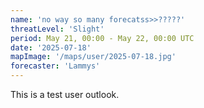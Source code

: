 ```yaml
---
name: 'no way so many forecatss>>?????'
threatLevel: 'Slight'
period: May 21, 00:00 - May 22, 00:00 UTC
date: '2025-07-18'
mapImage: '/maps/user/2025-07-18.jpg'
forecaster: 'Lammys'
---
```


This is a test user outlook.